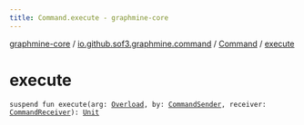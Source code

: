 ```yaml
---
title: Command.execute - graphmine-core
---
```


[graphmine-core](../../index.html) / [io.github.sof3.graphmine.command](../index.html) / [Command](index.html) / [execute](./execute.html)

# execute

`suspend fun execute(arg: `[`Overload`](../-overload/index.html)`, by: `[`CommandSender`](../-command-sender.html)`, receiver: `[`CommandReceiver`](../-command-receiver/index.html)`): `[`Unit`](https://kotlinlang.org/api/latest/jvm/stdlib/kotlin/-unit/index.html)